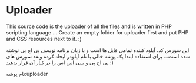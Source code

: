 # Uploader
This source code is the uploader of all the files and is written in PHP scripting language ... Create an empty folder for uploader first and put PHP and CSS resources next to it. :)

این سورس کد، آپلود کننده تمامی فایل ها است و با زبان برنامه نویسی پی اچ پی نوشته شده است... برای استفاده ابتدا یک پوشه خالی با نام آپلودر ایجاد کرده وبعد سورس های پی اچ پی و سی اس اس را در کنار آن قرار بدهید :)



نام پوشه:uploader
